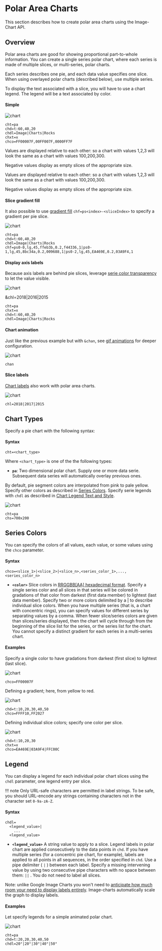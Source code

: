 # Polar Area Charts

This section describes how to create polar area charts using the Image-Chart API.

## Overview

Polar area charts are good for showing proportional part-to-whole information. You can create a single series polar chart, where each series is made of multiple slices, or multi-series, polar charts.

Each series describes one pie, and each data value specifies one slice. When using overlayed polar charts (described below), use multiple series.

To display the text associated with a slice, you will have to use a chart legend. The legend will be a text associated by color.

#### Simple

![chart](https://image-charts.com/chart?chs=700x200&chd=t:60,40,20&cht=pa&chdl=Image|Charts|Rocks)

```
cht=pa
chd=t:60,40,20
chdl=Image|Charts|Rocks
chxt=x
chco=FF00007F,00FF007F,0000FF7F
```

Values are displayed relative to each other: so a chart with values 1,2,3 will look the same as a chart with values 100,200,300.

Negative values display as empty slices of the appropriate size.

Values are displayed relative to each other: so a chart with values 1,2,3 will look the same as a chart with values 100,200,300.

Negative values display as empty slices of the appropriate size.

#### Slice gradient fill

It also possible to use [gradient fill](#gradient-fills) `chf=ps<index>-<sliceIndex>` to specify a gradient per pie slice.

![chart](https://image-charts.com/chart?chs=700x200&chd=t:60,40,20&cht=pa&chdl=Image|Charts|Rocks&chf=ps0-0,lg,45,ffeb3b,0.2,f44336,1|ps0-1,lg,45,8bc34a,0.2,009688,1|ps0-2,lg,45,EA469E,0.2,03A9F4,1)

```
cht=pa
chd=t:60,40,20
chdl=Image|Charts|Rocks
chf=ps0-0,lg,45,ffeb3b,0.2,f44336,1|ps0-1,lg,45,8bc34a,0.2,009688,1|ps0-2,lg,45,EA469E,0.2,03A9F4,1
```

#### Display axis labels

Because axis labels are behind pie slices, leverage [serie color transparency](#color-format) to let the value visible.

![chart](https://image-charts.com/chart?chs=700x200&chxt=x,y&chd=t:60,40,20&cht=pa&chdl=Image|Charts|Rocks&chf=ps0-0,lg,45,ffeb3b,0.2,f443367C,1|ps0-1,lg,45,8bc34a,0.2,0096887C,1|ps0-2,lg,45,EA469E,0.2,03A9F47C,1)

&chl=2018|2016|2015

```
cht=pa
chxt=x
chd=t:60,40,20
chdl=Image|Charts|Rocks
```

#### Chart animation

Just like the previous example but with `&chan`, see [gif animations](#chart-gif-animation) for deeper configuration.

![chart](https://image-charts.com/chart?chs=700x200&chxt=x,y&chd=t:60,40,20&cht=pa&chdl=Image|Charts|Rocks&chf=ps0-0,lg,45,ffeb3b,0.2,f443367C,1|ps0-1,lg,45,8bc34a,0.2,0096887C,1|ps0-2,lg,45,EA469E,0.2,03A9F47C,1&chan)

```
chan
```

#### Slice labels

[Chart labels](#chart-labels) also work with polar area charts.

![chart](https://image-charts.com/chart?chs=700x300&chxt=x,y&chl=2018|2017|2015&chd=t:60,40,20&cht=pa&chdl=Image|Charts|Rocks&chf=ps0-0,lg,45,ffeb3b,0.2,f443367C,1|ps0-1,lg,45,8bc34a,0.2,0096887C,1|ps0-2,lg,45,EA469E,0.2,03A9F47C,1&chan)

```
chl=2018|2017|2015
```

## Chart Types

Specify a pie chart with the following syntax:

#### Syntax

```
cht=<chart_type>
```

Where `<chart_type>` is one of the the following types:

- **`pa`**: Two dimensional polar chart. Supply one or more data serie. Subsequent data series will automatically overlay previous ones.

By default, pie segment colors are interpolated from pink to pale yellow. Specify other colors as described in [Series Colors](#series-colors-3). Specify serie legends with `chdl` as described in [Chart Legend Text and Style](#chart-legend-text-and-style).

![chart](https://image-charts.com/chart?cht=pa&chd=s:Uf9a&chs=700x200&chdl=January|February|March|April)

```
cht=pa
chs=700x200
```

## Series Colors

You can specify the colors of all values, each value, or some values using the `chco` parameter.

#### Syntax

```
chco=<slice_1>|<slice_2>|<slice_n>,<series_color_1>,...,<series_color_n>
```

- **`<color>`** Slice colors in [RRGGBB[AA] hexadecimal format](#color-format). Specify a single series color and all slices in that series will be colored in gradations of that color from darkest (first data member) to lightest (last data member). Specify two or more colors delimited by a | to describe individual slice colors. When you have multiple series (that is, a chart with concentric rings), you can specify values for different series by separating values by a comma. When fewer slice/series colors are given than slices/series displayed, then the chart will cycle through from the beginning of the slice list for the series, or the series list for the chart. You cannot specify a distinct gradient for each series in a multi-series chart.


#### Examples

Specify a single color to have gradations from darkest (first slice) to lightest (last slice).

![chart](https://image-charts.com/chart?cht=pa&chs=700x200&chd=s:Hellobla&chco=FF00007F)

```
chco=FF00007F
```

Defining a gradient; here, from yellow to red.

![chart](https://image-charts.com/chart?cht=pa&chs=700x200&chd=t:10,20,30,40,50&chco=FFFF10,FF2027)

```
chd=t:10,20,30,40,50
chco=FFFF10,FF2027
```


Defining individual slice colors; specify one color per slice.

![chart](https://image-charts.com/chart?cht=pa&chs=700x200&chd=t:10,20,30&chxt=x&chco=EA469E7C|03A9F47C|FFC00C7C)

```
chd=t:10,20,30
chxt=x
chco=EA469E|03A9F4|FFC00C
```


<!--Finally, here's a overlayed polar chart that includes both series colors and individual slice colors. The chart has two concentric data series. In human-readable form, the colors are chco=blue|yellow|green,blue|pink. The comma breaks this into two series:

- orange|yellow|green - One color defined for each slice.
- blue|pink - Alternating blue and yellow slices.

![](https://image-charts.com/chart?cht=pa&chd=s:eYY,ORVM&chco=FF80087C|FFBF0C7C|11B11B7C,03A9F47C|EA469E7C&chs=700x200&chdl=1|2|3|4|5|6|7)

```
chd=s:eYY,ORVM
chco=FF8008|FFBF0C|11B11B,03A9F4|EA469E
```-->


## Legend

You can display a legend for each individual polar chart slices using the `chdl` parameter, one legend entry per slice.

!!! note
    Only URL-safe characters are permitted in label strings. To be safe, you should URL-encode any strings containing characters not in the character set `0-9a-zA-Z`.

#### Syntax

```
chdl=
  <legend_value>|
    ...
  <legend_value>
```

- **`<legend_value>`** A string value to apply to a slice. Legend labels in polar chart are applied consecutively to the data points in `chd`. If you have multiple series (for a concentric pie chart, for example), labels are applied to all points in all sequences, in the order specified in `chd`. Use a pipe delimiter ( `|` ) between each label. Specify a missing intervening value by using two consecutive pipe characters with no space between them: `||` . You do not need to label all slices.

Note: unlike Google Image Charts you won't need to [anticipate how much room your need to display labels entirely](https://developers.google.com/chart/image/docs/gallery/pie_charts#pie_chart_label). Image-charts automatically scale the graph to display labels.

#### Examples

Let specify legends for a simple animated polar chart.

![chart](https://image-charts.com/chart?cht=pa&chs=700x200&chd=t:20,20,30,40,50&chdl=20°|20°|30°|40°|50°&chxt=x&chco=FF80087C&chan)

```
cht=pa
chd=t:20,20,30,40,50
chdl=20°|20°|30°|40°|50°
```

